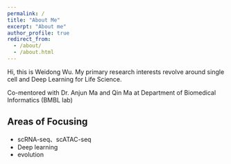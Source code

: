 ```yaml
---
permalink: /
title: "About Me"
excerpt: "About me"
author_profile: true
redirect_from: 
  - /about/
  - /about.html
---
```


Hi, this is Weidong Wu. My primary research interests revolve around single cell  and Deep Learning for Life Science.

Co-mentored with Dr. Anjun Ma and Qin Ma at Department of Biomedical Informatics (BMBL lab)

## Areas of Focusing

- scRNA-seq、scATAC-seq
- Deep learning
-  evolution

